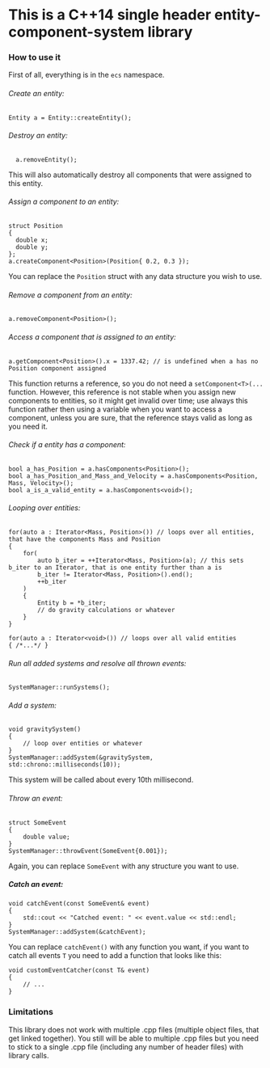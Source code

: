 # This is a C++14 single header entity-component-system library
### How to use it

First of all, everything is in the `ecs` namespace.

###### Create an entity:
    Entity a = Entity::createEntity();

###### Destroy an entity:
      a.removeEntity();
This will also automatically destroy all components that were assigned to this entity.
    
###### Assign a component to an entity:
    struct Position
    {
      double x;
      double y;
    };
    a.createComponent<Position>(Position{ 0.2, 0.3 });
You can replace the `Position` struct with any data structure you wish to use.

###### Remove a component from an entity:
    a.removeComponent<Position>();

###### Access a component that is assigned to an entity:
    a.getComponent<Position>().x = 1337.42; // is undefined when a has no Position component assigned
This function returns a reference, so you do not need a `setComponent<T>(...` function. However, this reference is not stable when you assign new components to entities, so it might get invalid over time; use always this function rather then using a variable when you want to access a component, unless you are sure, that the reference stays valid as long as you need it.

###### Check if a entity has a component:
    bool a_has_Position = a.hasComponents<Position>();
    bool a_has_Position_and_Mass_and_Velocity = a.hasComponents<Position, Mass, Velocity>();
    bool a_is_a_valid_entity = a.hasComponents<void>();

###### Looping over entities:
    for(auto a : Iterator<Mass, Position>()) // loops over all entities, that have the components Mass and Position
    {
        for(
            auto b_iter = ++Iterator<Mass, Position>(a); // this sets b_iter to an Iterator, that is one entity further than a is
            b_iter != Iterator<Mass, Position>().end();
            ++b_iter
        )
        {
            Entity b = *b_iter;
            // do gravity calculations or whatever
        }
    }
    
    for(auto a : Iterator<void>()) // loops over all valid entities
    { /*...*/ }
    
###### Run all added systems and resolve all thrown events:
    SystemManager::runSystems();

###### Add a system:
    void gravitySystem()
    {
        // loop over entities or whatever
    }
    SystemManager::addSystem(&gravitySystem, std::chrono::milliseconds(10));
This system will be called about every 10th millisecond.

###### Throw an event:
    struct SomeEvent
    {
        double value;
    }
    SystemManager::throwEvent(SomeEvent{0.001});
Again, you can replace `SomeEvent` with any structure you want to use.

##### Catch an event:
    void catchEvent(const SomeEvent& event)
    {
        std::cout << "Catched event: " << event.value << std::endl;
    }
    SystemManager::addSystem(&catchEvent);
You can replace `catchEvent()` with any function you want, if you want to catch all events `T` you need to add a function that looks like this:

    void customEventCatcher(const T& event)
    {
        // ...
    }
    
### Limitations
This library does not work with multiple .cpp files (multiple object files, that get linked together). You still will be able to multiple .cpp files but you need to stick to a single .cpp file (including any number of header files) with library calls.

